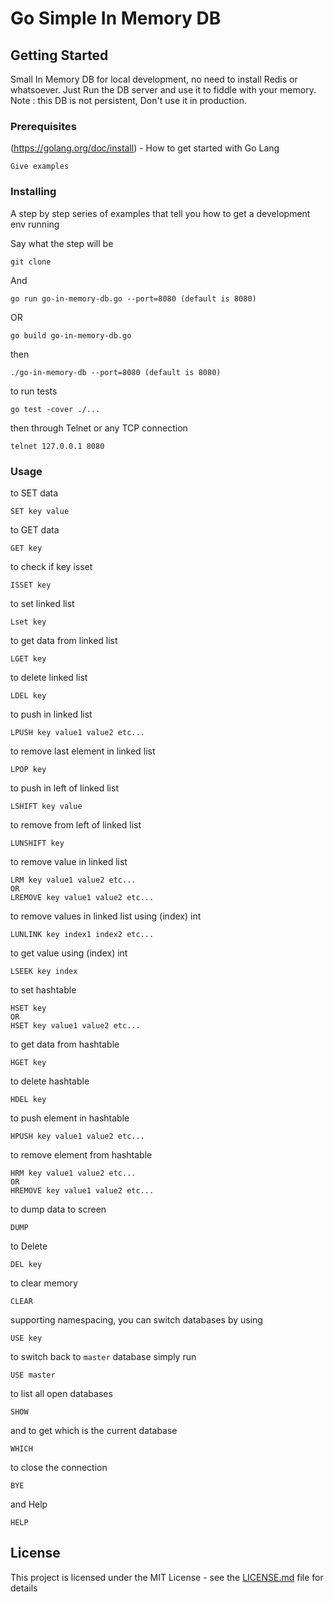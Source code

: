 # Go Simple In Memory DB

## Getting Started

Small In Memory DB for local development, no need to install Redis or whatsoever.
Just Run the DB server and use it to fiddle with your memory.
Note : this DB is not persistent, Don't use it in production.

### Prerequisites

(https://golang.org/doc/install) - How to get started with Go Lang

```
Give examples
```

### Installing

A step by step series of examples that tell you how to get a development env running

Say what the step will be

```
git clone 
```

And 

```
go run go-in-memory-db.go --port=8080 (default is 8080)
```
OR
```
go build go-in-memory-db.go
```
then 
```
./go-in-memory-db --port=8080 (default is 8080)
```

to run tests

```
go test -cover ./...
```


then through Telnet or any TCP connection
```
telnet 127.0.0.1 8080
```


### Usage
to SET data 
```
SET key value
```

to GET data
```
GET key
```


to check if key isset
```
ISSET key
```

to set linked list
```
Lset key
```

to get data from linked list
```
LGET key
```

to delete linked list
```
LDEL key
```

to push in linked list
```
LPUSH key value1 value2 etc...
```

to remove last element in linked list 
```
LPOP key
```

to push in left of linked list 
```
LSHIFT key value
```

to remove from left of linked list 
```
LUNSHIFT key
```

to remove value in linked list 
```
LRM key value1 value2 etc...
OR
LREMOVE key value1 value2 etc...
```

to remove values in linked list using (index) int
```
LUNLINK key index1 index2 etc...
```

to get value using (index) int
```
LSEEK key index
```
to set hashtable
 ```
HSET key 
OR 
HSET key value1 value2 etc...
```

to get data from hashtable
```
HGET key
```

to delete hashtable
```
HDEL key
```

to push element in hashtable 
```
HPUSH key value1 value2 etc...
```

to remove element from hashtable
```
HRM key value1 value2 etc...
OR
HREMOVE key value1 value2 etc...
```
to dump data to screen
```
DUMP
```

to Delete
```
DEL key
```

to clear memory
```
CLEAR
```

supporting namespacing, you can switch databases by using
```
USE key
```
to switch back to `master` database simply run
```
USE master
```

to list all open databases
```
SHOW 
```

and to get which is the current database
```
WHICH
``` 

to close the connection
```
BYE
```
and Help
```
HELP
```

## License

This project is licensed under the MIT License - see the [LICENSE.md](LICENSE.md) file for details

